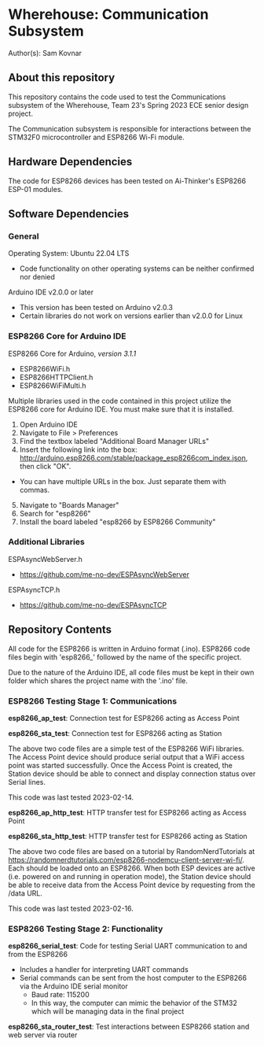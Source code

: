 # Wherehouse: Communication Subsystem

Author(s): Sam Kovnar

## About this repository

This repository contains the code used to test the Communications
subsystem of the Wherehouse, Team 23's Spring 2023 ECE senior design
project.

The Communication subsystem is responsible for interactions between the STM32F0 
microcontroller and ESP8266 Wi-Fi module.

## Hardware Dependencies

The code for ESP8266 devices has been tested on Ai-Thinker's ESP8266 ESP-01 modules.

## Software Dependencies

### General

Operating System: Ubuntu 22.04 LTS
- Code functionality on other operating systems can be neither confirmed nor denied

Arduino IDE v2.0.0 or later
- This version has been tested on Arduino v2.0.3
- Certain libraries do not work on versions earlier than v2.0.0 for Linux

### ESP8266 Core for Arduino IDE

ESP8266 Core for Arduino, *version 3.1.1*
- ESP8266WiFi.h
- ESP8266HTTPClient.h
- ESP8266WiFiMulti.h

Multiple libraries used in the code contained in this project utilize the ESP8266
core for Arduino IDE. You must make sure that it is installed.

1.  Open Arduino IDE
2.  Navigate to File > Preferences
3.  Find the textbox labeled "Additional Board Manager URLs"
4.  Insert the following link into the box: http://arduino.esp8266.com/stable/package_esp8266com_index.json, then click "OK".
  - You can have multiple URLs in the box. Just separate them with commas.
5.  Navigate to "Boards Manager"
6.  Search for "esp8266"
7.  Install the board labeled "esp8266 by ESP8266 Community"

### Additional Libraries

ESPAsyncWebServer.h
- https://github.com/me-no-dev/ESPAsyncWebServer

ESPAsyncTCP.h
- https://github.com/me-no-dev/ESPAsyncTCP

## Repository Contents

All code for the ESP8266 is written in Arduino format (.ino).
ESP8266 code files begin with 'esp8266_' followed by the name of the
specific project.

Due to the nature of the Arduino IDE, all code files must be kept in
their own folder which shares the project name with the '.ino' file.

### ESP8266 Testing Stage 1: Communications

**esp8266_ap_test**: Connection test for ESP8266 acting as Access Point

**esp8266_sta_test**: Connection test for ESP8266 acting as Station

The above two code files are a simple test of the ESP8266 WiFi libraries.
The Access Point device should produce serial output that a WiFi access point
was started successfully. Once the Access Point is created, the Station device
should be able to connect and display connection status over Serial lines.

This code was last tested 2023-02-14.

**esp8266_ap_http_test**: HTTP transfer test for ESP8266 acting as Access Point

**esp8266_sta_http_test**: HTTP transfer test for ESP8266 acting as Station

The above two code files are based on a tutorial by RandomNerdTutorials
at https://randomnerdtutorials.com/esp8266-nodemcu-client-server-wi-fi/.
Each should be loaded onto an ESP8266. When both ESP devices are active
(i.e. powered on and running in operation mode), the Station device should
be able to receive data from the Access Point device by requesting from
the /data URL.

This code was last tested 2023-02-16.

### ESP8266 Testing Stage 2: Functionality
**esp8266_serial_test**: Code for testing Serial UART communication to and from the ESP8266
- Includes a handler for interpreting UART commands
- Serial commands can be sent from the host computer to the ESP8266 via
the Arduino IDE serial monitor
  - Baud rate: 115200
  - In this way, the computer can mimic the behavior of the STM32 which will be
    managing data in the final project
    
**esp8266_sta_router_test**: Test interactions between ESP8266 station and web server via router


